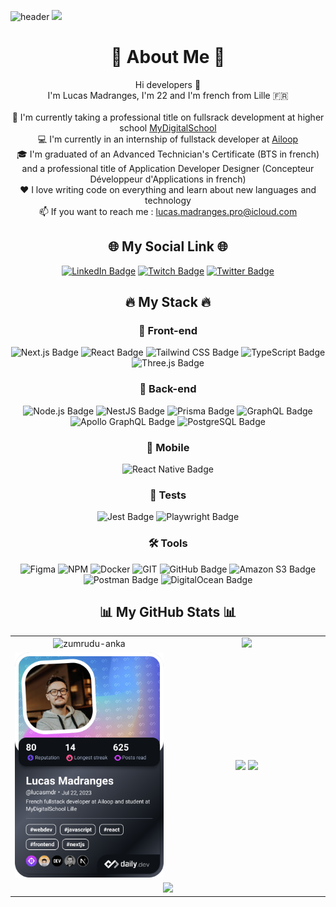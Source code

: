 ![header](https://capsule-render.vercel.app/api?type=waving&color=gradient&height=300&desc=Web%20Developer%20at%20Ailoop%20and%20MyDigitalSchool%20&section=header&text=Lucas%20Madranges&fontSize=80&animation=fadeIn&fontAlignY=38)
[![](https://visitcount.itsvg.in/api?id=LucasMadranges&label=Profile%20Views&color=0&icon=0&pretty=true)](https://visitcount.itsvg.in)
<h1 align="center">💫 About Me 💫</h1>
<p align="center">
    Hi developers 👋 
    <br>
    I'm Lucas Madranges, I'm 22 and I'm french from Lille 🇫🇷
    <br>
    <br>
    🏫 I'm currently taking a professional title on fullsrack development at higher school <a href="https://www.mydigitalschool.com/">MyDigitalSchool</a>
    <br>
    💻 I'm currently in an internship of fullstack developer at <a href="https://www.ailoop.io/">Ailoop</a> 
    <br>
    🎓 I'm graduated of an Advanced Technician's Certificate (BTS in french) and a professional title of Application Developer Designer (Concepteur Développeur d'Applications in french)
    <br>
    ❤️ I love writing code on everything and learn about new languages and technology
    <br>
    📫 If you want to reach me : <a href="mailto:lucas.madranges.pro@icloud.com">lucas.madranges.pro@icloud.com</a>
</p>

<h2 align="center">🌐 My Social Link 🌐</h2>

<div align="center">

[![LinkedIn Badge](https://img.shields.io/badge/LinkedIn-0A66C2?logo=linkedin&logoColor=fff&style=for-the-badge)](https://www.linkedin.com/in/lucas-madranges/)
[![Twitch Badge](https://img.shields.io/badge/Twitch-9146FF?logo=twitch&logoColor=fff&style=for-the-badge)](https://www.twitch.tv/babyluckyyy)
[![Twitter Badge](https://img.shields.io/badge/Twitter-1D9BF0?logo=twitter&logoColor=fff&style=for-the-badge)](https://twitter.com/Lucas_Mdrg)
</div>

<div align="center">
<h2>🔥 My Stack 🔥</h2>
</div>

<div align="center">

<h3 align="center">🌝 Front-end</h3>

![Next.js Badge](https://img.shields.io/badge/Next.js-000?logo=nextdotjs&logoColor=fff&style=for-the-badge)
![React Badge](https://img.shields.io/badge/React-61DAFB?logo=react&logoColor=000&style=for-the-badge)
![Tailwind CSS Badge](https://img.shields.io/badge/Tailwind%20CSS-06B6D4?logo=tailwindcss&logoColor=fff&style=for-the-badge)
![TypeScript Badge](https://img.shields.io/badge/TypeScript-3178C6?logo=typescript&logoColor=fff&style=for-the-badge)
![Three.js Badge](https://img.shields.io/badge/Three.js-000?logo=threedotjs&logoColor=fff&style=for-the-badge)

<h3 align="center">🌚 Back-end</h3>

![Node.js Badge](https://img.shields.io/badge/Node.js-393?logo=nodedotjs&logoColor=fff&style=for-the-badge)
![NestJS Badge](https://img.shields.io/badge/NestJS-E0234E?logo=nestjs&logoColor=fff&style=for-the-badge)
![Prisma Badge](https://img.shields.io/badge/Prisma-2D3748?logo=prisma&logoColor=fff&style=for-the-badge)
![GraphQL Badge](https://img.shields.io/badge/GraphQL-E10098?logo=graphql&logoColor=fff&style=for-the-badge)
![Apollo GraphQL Badge](https://img.shields.io/badge/Apollo%20GraphQL-311C87?logo=apollographql&logoColor=fff&style=for-the-badge)
![PostgreSQL Badge](https://img.shields.io/badge/PostgreSQL-4169E1?logo=postgresql&logoColor=fff&style=for-the-badge)

<h3 align="center">📱 Mobile</h3>

![React Native Badge](https://img.shields.io/badge/React%20Native-61DAFB?logo=react&logoColor=000&style=for-the-badge)

<h3 align="center">🧪 Tests</h3>

![Jest Badge](https://img.shields.io/badge/Jest-C21325?logo=jest&logoColor=fff&style=for-the-badge)
![Playwright Badge](https://img.shields.io/badge/Playwright-2EAD33?logo=playwright&logoColor=fff&style=for-the-badge)

<h3 align="center">🛠️ Tools</h3>

![Figma](https://img.shields.io/badge/figma-%23F24E1E.svg?style=for-the-badge&logo=figma&logoColor=white)
![NPM](https://img.shields.io/badge/NPM-%23CB3837.svg?style=for-the-badge&logo=npm&logoColor=white)
![Docker](https://img.shields.io/badge/docker-%230db7ed.svg?style=for-the-badge&logo=docker&logoColor=white)
![GIT](https://img.shields.io/badge/Git-fc6d26?style=for-the-badge&logo=git&logoColor=white)
![GitHub Badge](https://img.shields.io/badge/GitHub-181717?logo=github&logoColor=fff&style=for-the-badge)
![Amazon S3 Badge](https://img.shields.io/badge/Amazon%20S3-569A31?logo=amazons3&logoColor=fff&style=for-the-badge)
![Postman Badge](https://img.shields.io/badge/Postman-FF6C37?logo=postman&logoColor=fff&style=for-the-badge)
![DigitalOcean Badge](https://img.shields.io/badge/DigitalOcean-0080FF?logo=digitalocean&logoColor=fff&style=for-the-badge)

</div>

<h2 align="center">📊 My GitHub Stats 📊</h2>

<table style="border-collapse: collapse; width: 100%;">
  <tr style="border: none;">
    <td align="center" width="50%">
        <img src="https://github-readme-stats.vercel.app/api?username=LucasMadranges&theme=radical&hide_border=false&include_all_commits=true&count_private=true" alt="zumrudu-anka" />
    </td>
    <td align="center" width="50%">
        <img src="https://github-readme-streak-stats.herokuapp.com/?user=LucasMadranges&theme=radical&hide_border=false" />
    </td>
  </tr>
  <tr>
    <td align="center" width="50%">
        <a href="https://app.daily.dev/lucasmdr"><img src="./devcard.png" width="350" alt="Lucas Madranges's Dev Card"/></a>
    </td>
    <td align="center" width="50%">
        <img height=200 src="https://github-readme-stats.vercel.app/api/top-langs/?username=LucasMadranges&theme=radical&hide_border=false&include_all_commits=true&count_private=true&layout=compact" />
        <img src="https://github-contributor-stats.vercel.app/api?username=LucasMadranges&bg_color=141320&color=BCFCF6&point=BCFCF6&text_color=BCFCF6&title_color=EA538D&line=EA538D&hide_border=false&radius=8" />
    </td>
  </tr>
  <tr>
    <td colspan="2" align="center" width="50%">
        <img src="https://github-readme-activity-graph.vercel.app/graph?username=LucasMadranges&bg_color=141320&color=BCFCF6&point=BCFCF6&title_color=EA538D&line=EA538D&hide_border=false&radius=8" width="100%"/>
    </td>
  </tr>
</table>